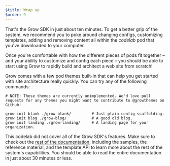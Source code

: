 ```yaml
---
$title: Wrap up
$order: 9
---
```

That's the Grow SDK in just about ten minutes. To get a better grip of the system, we recommend you to poke around changing configs, customizing templates, adding and removing content all within the *codelab* pod that you've downloaded to your computer.

Once you're comfortable with how the different pieces of pods fit together – and your ability to customize and config each piece – you should be able to start using Grow to rapidly build and architect a web site from scratch!

Grow comes with a few pod themes built-in that can help you get started with site architecture really quickly. You can try any of the following commands:

    # NOTE: These themes are currently unimplemented. We'd love pull requests for any themes you might want to contribute to @growthemes on GitHub!

    grow init blank ./grow-blank/         # Just plain config scaffolding.
    grow init blog ./grow-blog/           # A good old blog.
    grow init landing ./grow-landing/     # A landing page for your organization.

This codelab did not cover all of the Grow SDK's features. Make sure to check out the [rest of the documentation]([url('/content/docs/index.md')]), including the samples, the reference material, and the template API to learn more about the rest of the system's capabilities. You should be able to read the entire documentation in just about 30 minutes or less.

